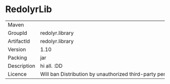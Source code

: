 RedolyrLib
==========

<table id="maven_table">
<tr>
<td nowrap>Maven</td>
</tr>
<tr>
<td nowrap>GroupId</td>
<td nowrap>redolyr.library</td>
</tr>
<tr>
<td nowrap>ArtifactId</td>
<td nowrap>redolyr.library</td>
</tr>
<tr>
<td nowrap>Version</td>
<td nowrap>1.10</td>
</tr>
<tr>
<td nowrap>Packing</td>
<td nowrap>jar</td>
</tr>
<tr>
<td nowrap>Description</td>
<td nowrap>hi all. :DD</td>
</tr>
<tr>
<td nowrap>Licence</td>
<td nowrap>Will ban Distribution by unauthorized third-party perspective</td>
</tr>
</table>
